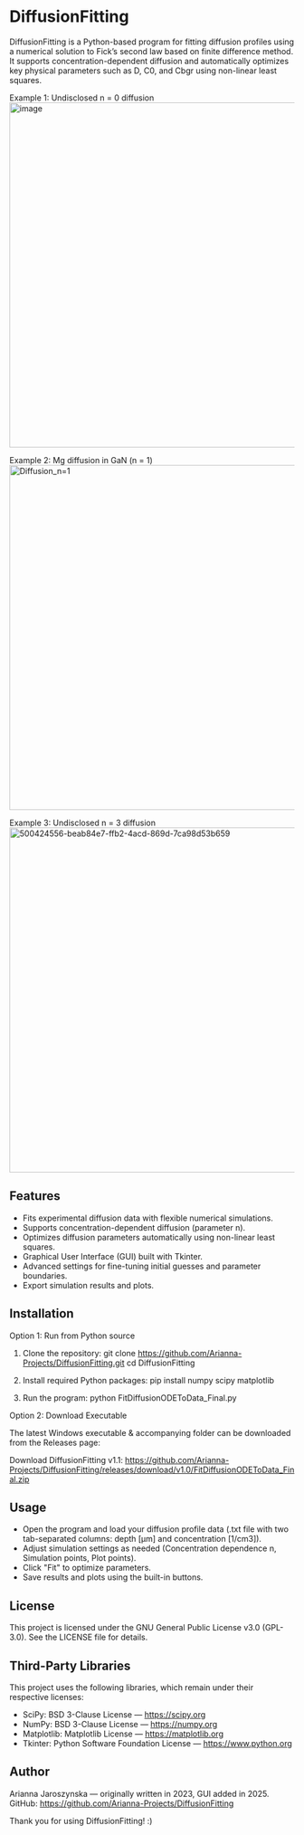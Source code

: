 DiffusionFitting
================

DiffusionFitting is a Python-based program for fitting diffusion profiles using a numerical solution to Fick’s second law based on finite difference method. It supports concentration-dependent diffusion and automatically optimizes key physical parameters such as D, C0, and Cbgr using non-linear least squares. 

Example 1: Undisclosed n = 0 diffusion
<img width="1018" height="610" alt="image" src="https://github.com/user-attachments/assets/6fd95804-ab46-4735-a888-48ace2297bb0" />

Example 2: Mg diffusion in GaN (n = 1)
<img width="1018" height="610" alt="Diffusion_n=1" src="https://github.com/user-attachments/assets/820a260a-b6d0-4bb0-8b39-fd4c803f4c6d" />

Example 3: Undisclosed n = 3 diffusion
<img width="1018" height="610" alt="500424556-beab84e7-ffb2-4acd-869d-7ca98d53b659" src="https://github.com/user-attachments/assets/feda0c14-f0c8-450f-9ae6-9f567b429282" />




Features
--------

- Fits experimental diffusion data with flexible numerical simulations.
- Supports concentration-dependent diffusion (parameter n).
- Optimizes diffusion parameters automatically using non-linear least squares.
- Graphical User Interface (GUI) built with Tkinter.
- Advanced settings for fine-tuning initial guesses and parameter boundaries.
- Export simulation results and plots.

Installation
------------

Option 1: Run from Python source

1. Clone the repository:
   git clone https://github.com/Arianna-Projects/DiffusionFitting.git
   cd DiffusionFitting

2. Install required Python packages:
   pip install numpy scipy matplotlib

3. Run the program:
   python FitDiffusionODEToData_Final.py

Option 2: Download Executable

The latest Windows executable & accompanying folder can be downloaded from the Releases page:

Download DiffusionFitting v1.1:
https://github.com/Arianna-Projects/DiffusionFitting/releases/download/v1.0/FitDiffusionODEToData_Final.zip

Usage
-----

- Open the program and load your diffusion profile data (.txt file with two tab-separated columns: depth [µm] and concentration [1/cm3]).
- Adjust simulation settings as needed (Concentration dependence n, Simulation points, Plot points).
- Click "Fit" to optimize parameters.
- Save results and plots using the built-in buttons.

License
-------

This project is licensed under the GNU General Public License v3.0 (GPL-3.0). See the LICENSE file for details.

Third-Party Libraries
---------------------

This project uses the following libraries, which remain under their respective licenses:

- SciPy: BSD 3-Clause License — https://scipy.org
- NumPy: BSD 3-Clause License — https://numpy.org
- Matplotlib: Matplotlib License — https://matplotlib.org
- Tkinter: Python Software Foundation License — https://www.python.org

Author
------

Arianna Jaroszynska — originally written in 2023, GUI added in 2025.  
GitHub: https://github.com/Arianna-Projects/DiffusionFitting

Thank you for using DiffusionFitting! :)
